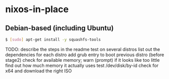 # nixos-in-place

## Debian-based (including Ubuntu)
```bash
$ [sudo] apt-get install -y squashfs-tools
```

TODO:
  describe the steps in the readme
  test on several distros
  list out the dependencies for each distro
  add grub entry to boot previous distro (before stage2)
  check for available memory; warn (prompt) if it looks like too little
  find out how much memory it actually uses
  test /dev/disk/by-id
  check for x64 and download the right ISO

